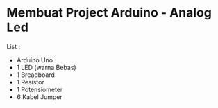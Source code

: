 # Membuat Project Arduino - Analog Led

List :
- Arduino Uno
- 1 LED (warna Bebas)
- 1 Breadboard
- 1 Resistor 
- 1 Potensiometer
- 6 Kabel Jumper